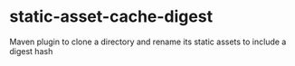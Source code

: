# static-asset-cache-digest
Maven plugin to clone a directory and rename its static assets to include a digest hash
